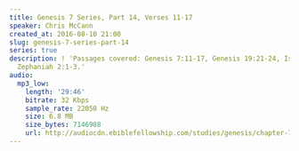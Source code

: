 ```yaml
---
title: Genesis 7 Series, Part 14, Verses 11-17
speaker: Chris McCann
created_at: 2016-08-10 21:00
slug: genesis-7-series-part-14
series: true
description: ! 'Passages covered: Genesis 7:11-17, Genesis 19:21-24, Isaiah 26:20-21,
  Zephaniah 2:1-3.'
audio:
  mp3_low:
    length: '29:46'
    bitrate: 32 Kbps
    sample_rate: 22050 Hz
    size: 6.8 MB
    size_bytes: 7146988
    url: http://audiocdn.ebiblefellowship.com/studies/genesis/chapter-7/2016.08.10_McCann_-_Genesis_7_Series_Part_14.mp3
---
```

